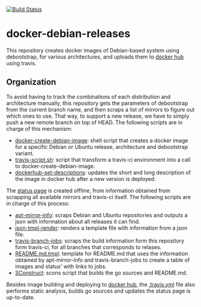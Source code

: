 [![Build Status](https://img.shields.io/travis/com/lpenz/docker-debian-releases/master.svg?label=master)](https://travis-ci.com/lpenz/docker-debian-releases)


docker-debian-releases
======================

This repository creates docker images of Debian-based system using
debootstrap, for various architectures, and uploads them
to [docker hub](https://hub.docker.com/r/lpenz/) using travis.

## Organization

To avoid having to track the combinations of each distribution and
architecture manually, this repository gets the parameters of
debootstrap from the current branch name, and then scraps a list of
mirrors to figure out which ones to use. That way, to support a new
release, we have to simply push a new remote branch on top of HEAD.
The following scripts are in charge of this mechanism:
- [docker-create-debian-image](docker-create-debian-image): shell
  script that creates a docker image for a specific Debian or Ubuntu
  release, architecture and debootstrap variant.
- [travis-script.sh](travis-script.sh): script that transform a
  travis-ci environment into a call to docker-create-debian-image.
- [dockerhub-set-descriptions](go/cmd/dockerhub-set-descriptions/main.go):
  updates the short and long description of the image in docker hub
  after a new version is deployed.


The [status page](http://www.lpenz.org/docker-debian-releases/) is
created offline, from information obtained from scrapping all
available mirrors and travis-ci itself. The following scripts are in
charge of this process:
- [apt-mirror-info](go/cmd/apt-mirror-info/main.go): scraps Debian
  and Ubuntu repositories and outputs a json with information about
  all releases it can find.
- [json-tmpl-render](go/cmd/json-tmpl-render/main.go): renders a
  template file with information from a json file.
- [travis-branch-jobs](go/cmd/travis-branch-jobs/main.go): scraps the
  build information form this repository form travis-ci, for all
  branches that corresponds to relases.
- [README.md.tmpl](README.md.tmpl): template for README.md that uses
  the information obtained by apt-mirror-info and travis-branch-jobs
  to create a table of images and status' with links to jobs.
- [SConstruct](SConstruct): scons script that builds the go sources
  and README.md.


Besides image building and deploying to
[docker hub](https://hub.docker.com), the [.travis.yml](.travis.yml)
file also performs static analysis, builds go sources and updates
the status page is up-to-date.
